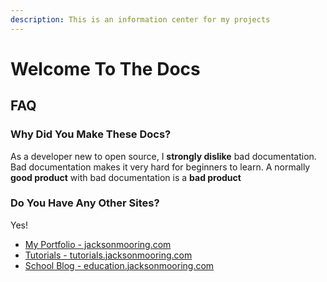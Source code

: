 ```yaml
---
description: This is an information center for my projects
---
```


# Welcome To The Docs

## FAQ

### Why Did You Make These Docs?

As a developer new to open source, I **strongly dislike** bad documentation. Bad documentation makes it very hard for beginners to learn. A normally **good product** with bad documentation is a **bad product**

### Do You Have Any Other Sites? 

Yes!

* [My Portfolio - jacksonmooring.com](http://www.jacksonmooring.com)
* [Tutorials - tutorials.jacksonmooring.com](https://tutorials.jacksonmooring.com)
* [School Blog - education.jacksonmooring.com](http://education.jacksonmooring.com)



